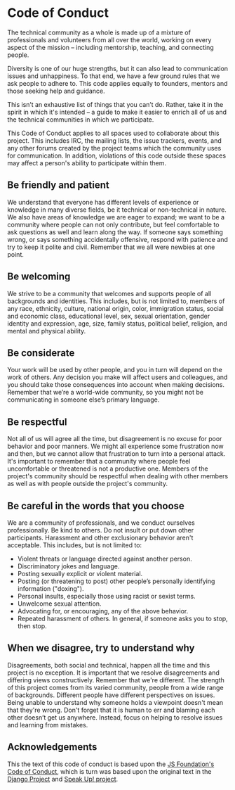 # Code of Conduct

The technical community as a whole is made up of a mixture of professionals and volunteers from all over the world, working on every aspect of the mission – including mentorship, teaching, and connecting people.

Diversity is one of our huge strengths, but it can also lead to communication issues and unhappiness. To that end, we have a few ground rules that we ask people to adhere to. This code applies equally to founders, mentors and those seeking help and guidance.

This isn’t an exhaustive list of things that you can’t do. Rather, take it in the spirit in which it's intended – a guide to make it easier to enrich all of us and the technical communities in which we participate.

This Code of Conduct applies to all spaces used to collaborate about this project. This includes IRC, the mailing lists, the issue trackers, events, and any other forums created by the project teams which the community uses for communication. In addition, violations of this code outside these spaces may affect a person's ability to participate within them.


## Be friendly and patient

We understand that everyone has different levels of experience or knowledge in many diverse fields, be it technical or non-technical in nature. We also have areas of knowledge we are eager to expand; we want to be a community where people can not only contribute, but feel comfortable to ask questions as well and learn along the way. If someone says something wrong, or says something accidentally offensive, respond with patience and try to keep it polite and civil. Remember that we all were newbies at one point.


## Be welcoming

We strive to be a community that welcomes and supports people of all backgrounds and identities. This includes, but is not limited to, members of any race, ethnicity, culture, national origin, color, immigration status, social and economic class, educational level, sex, sexual orientation, gender identity and expression, age, size, family status, political belief, religion, and mental and physical ability.


## Be considerate

Your work will be used by other people, and you in turn will depend on the work of others. Any decision you make will affect users and colleagues, and you should take those consequences into account when making decisions. Remember that we’re a world-wide community, so you might not be communicating in someone else’s primary language.


## Be respectful

Not all of us will agree all the time, but disagreement is no excuse for poor behavior and poor manners. We might all experience some frustration now and then, but we cannot allow that frustration to turn into a personal attack. It's important to remember that a community where people feel uncomfortable or threatened is not a productive one. Members of the project's community should be respectful when dealing with other members as well as with people outside the project's community.


## Be careful in the words that you choose

We are a community of professionals, and we conduct ourselves professionally. Be kind to others. Do not insult or put down other participants. Harassment and other exclusionary behavior aren't acceptable. This includes, but is not limited to:

-   Violent threats or language directed against another person.
-   Discriminatory jokes and language.
-   Posting sexually explicit or violent material.
-   Posting (or threatening to post) other people’s personally identifying information ("doxing").
-   Personal insults, especially those using racist or sexist terms.
-   Unwelcome sexual attention.
-   Advocating for, or encouraging, any of the above behavior.
-   Repeated harassment of others. In general, if someone asks you to stop, then stop.


## When we disagree, try to understand why

Disagreements, both social and technical, happen all the time and this project is no exception. It is important that we resolve disagreements and differing views constructively. Remember that we're different. The strength of this project comes from its varied community, people from a wide range of backgrounds. Different people have different perspectives on issues. Being unable to understand why someone holds a viewpoint doesn't mean that they're wrong. Don't forget that it is human to err and blaming each other doesn’t get us anywhere. Instead, focus on helping to resolve issues and learning from mistakes.


## Acknowledgements

This the text of this code of conduct is based upon the [JS Foundation's Code of Conduct]( https://js.foundation/community/code-of-conduct ), which is turn was based upon the original text in the [Django Project]( https://www.djangoproject.com/conduct/ ) and [Speak Up! project]( http://web.archive.org/web/20141109123859/http://speakup.io/coc.html ).
